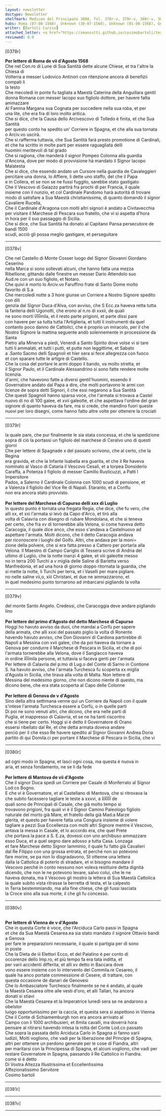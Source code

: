 ```yaml
---
layout: newsletter
doctype: Newsletter
shelfmark: Mediceo del Principato 3080, fol. 378r-v, 379r-v, 380r-v, 381r-v
hubs: Roma (07-08-1568), Unknown (30-07-1568), Unknown (01-08-1568), Genova (05-08-1568), Mantova (07-08-1568), Wien (05-08-1568)
writer: [Bartoli Curzio]
attached_letter: <a href="https://smansutti.github.io/cosimobartoli/texts/2979_025/">2979_025</a>
reviewed: 0.0
---
```


[0378r]  
  
  
<strong>Per lettere di Roma de vii d'Agosto 1568</strong>  
Che nel Con.ro di Lune di Sua Santità dette alcune Chiese, et tra l'altre la Chiesa di  
Volterra a messer Lodovico Antinori con ritenzione ancora di benefizii compati li  
la testo  
Che mecoledì in ponte fu tagliata a Maestà Caterina della Anguillara gentil  
donna Romana con messer Iacopo suo figliolo dottore, per havere fatta ammazzare  
Al Famina Margana sua Cognata per succedere nella sua roba, et per  
una lite, che era fra di loro molto antica.  
Che si dice, che la Causa dello Arcivescovo di Tolledo è finita, et che Sua Santità  
per questo conto ha spedito un' Corriere in Spagna, et che alla sua tornata  
o Arciv.vo uscirà.  
Che si rafferma tuttavia, che Sua Santità farà presto promotione di Cardinali,  
et che ha scritto in molte parti per essere raguagliata delli  
huomini meritevoli di tal grado  
Che si ragiona, che manderà il signor Pompeo Colonna alla guardia  
d'Ancona, dove per modo di provvisione hà mandato il Signor Iacopo Malatesta  
Che si dice, che essendo andato un Cursore nella guardia de Cavaleggieri  
percitare una donna, lo Affiere, li dette uno staffo, del che il Papa  
e in Collera, et se non se ne fussi fuggito, sarebbe stato gastigato  
Che il Vescovo di Gaiazzo partirà fra prochi dì per Francia, il quale  
insieme con il nunzio, et col Cardinale Pandomo harà autorità di trovare  
modo di satisfare a Sua Maestà christianissima, di quanto domandò il signor Cavaliere Rucella,  
Che il Cardinale d'Aragona con molti altri signori è andato a Civitavecchia  
per visitare il Marchese di Pescara suo fratello, che vi si aspetta d'hora  
in hora per il suo passaggio di Sicilia.  
Che si dice, che Sua Santità ha donato al Capitano Pansa persecutore de bandi 1500  
scudi, acciò gli possa meglio gastigare, et perseguitare  
  
---  

[0378v]  
  
  
Che nel Castello di Monte Cosser luogo del Signor Giovanni Giordano Ceserino  
nella Marca si sono sollevati alcuni, che hanno fatta una mezza  
Ribellione, gittando dalle finestre un messer Dario Attendolo suo  
Aud.re con un suo figliolo, et Notaro.  
Che quivi è morto lo Arciv.vo Faruffino frate di Santo Dome molto  
favorito di S.a  
Che mercoledi notte a 3 hore giunse un Corriere a Nostro Signore spedito con dili  
genzia dal Signor Duca d'Alva, con avviso, che S Ecc.za haveva retta tutta  
la fanteria delli Ugonotti, che erono al n.ro di xxxii, de quali  
ne sono morti v̅i̅i̅i̅mila, et il resto parte prigioni, et parte dissi pare  
con havere per sa tutta tutta l'Artiglieria, et tutti li instrumenti da quel  
contanto poco danno de Cattolici, che è proprio un miracolo, per il che  
Nostro Signore la mattina seguente andò solennemente in processione da Santa  
Pietro alla Minerva a piedi, Venerdi a Santo Spirito dove volse vi si tare  
tutti li ammalati, et tutti i putti, et putte non leggittime, et Sabato  
a .Santo Sacmo delli Spagnoli et hier sera si fece allegrezza con fuoco  
et con sparare tutte le artigre di Castello.  
Che la cosa del portare le armi doppo il bando, va molto stretta, et  
il Signor Paulo, et il Cardinale Alessandrino si sono fatte rendere molte licenzia.  
d'armi, che havevono fatte a diversi gentil'huomini, essendo il  
Governatore andato dal Papa a dire, che molti portavono le armi con  
licenze de sopra detti Signori, il che essi negarono a Sua Santità  
Che questi Spagnoli hanno sparsa voce, che l'armata si trovava a Castel  
nuovo di no di 100 galee, et xvii galeotte, et che aspettava l'ordine del gran  
signore di quanto haveva da fare, ma si crede, che mandino fuori queste  
nuovi per loro disegni, come hanno fatto altre volte per ottenere la crociati  
  
---  

[0379r]  
  
  
la quale pare, che pur finalmente le sia stata concessa, et che la spedizione  
sopra di ciò la portassi un figliolo del marchese di Ceralvo uno di questi giorni  
Che per lettere di Spagnade x del passato scrivono, che al certo, che la Regina  
era gravida, et che la Infante Isabella era guarita, et che il Re haveva  
nominato al Vasco di Cataria il Vescovo Cesali, et a torpea Donsiderio  
Caraffa, a Potenza il figliolo di messer Camillo Rusticuzzi, a Patti l Impersitore  
Pados, a Salerno il Cardinale Colonna con 1000 scudi di pensione, et  
a Valenza il figliolo del Vice Re di Napali. Etaranto, et a Conflu  
non era ancora stato provvisto.  
<br/><strong>Per lettere del Marchese di Capurso delli xxx di Luglio</strong>  
In questo punto è tornata una fregata Regia, che dice, che fu vero, che  
alli xx, et xxi l'armata si levò da Capo d'Arco, et tirò alla  
volta di Calavria con disegno di rubare Mondolana, et che si teneva  
per certo, che fra xv di tornerebbe alla Velona, si come haveva detto  
Caracogia, il quale dice anco, che esso s'andava a Castelnuovo ad  
aspettare l'armata. Molti dicono, che il detto Caracogia andava  
per riconoscere i luoghi del Golfo. Altri, che andava per la moni=  
zione della polvere, che si era fatta presso a Cattero per portarla alla  
Velona. Il Maestro di Campo Cariglio di Tessera scrive di Andria del  
ultimo di Luglio, che la notte inanzi 4 galee, et viii galeotte messo  
no in terra 200 Turchi a v miglia delle Saline di Barletta verso  
Manfredonia, et ad una hora di giorno doppo ritornata la guardia, che  
si mette la notte, li Turchi per terra, et i Vaselli per mare pigliare.  
no nelle saline vii,o, xiii Christani, et due ne ammazzarono, et  
in quel medesimo punto tornarono ad imbarcarsi pigliando la volta  
  
---  

[0379v]  
  
  
del monte Santo Angelo. Credessi, che Caracoggia deve andare pigliando lino  
<br/><strong>Per lettere del primo d'Agosto del detto Marchese di Capurso</strong>  
Hoggi ho havuto avviso da duoi, che mandai a Corfù per sapere  
della armata, che alli xxxi del passato piglio la volta di Ronente  
havendo havuto avviso, che Don Giovanni di Cardona partirebbe di  
Napoli a Messina con xvii galee, che da poi haveva da tornare a  
Genova per condurre il Marchese di Pescara in Sicilia, et che di poi  
l'armata tornerebbe alla Velona, dove il Sangiacco haveva  
in ordine x̅i̅i̅mila persone, et tuttavia si faceva genti per l'armata  
Per lettere di Calavria del p:mo di Lug.o del Conte di Sarno in Contione  
S. ha havuto avviso, che l'armata Turchesca fu scoperta xx miglia  
d'Agusta in Sicilia, che tirava alla volta di Malta. Non lettere di  
Messina del medesimo giorno, che non dicono niente di questo, ma  
dicono bene, che era stata scoperta al Capo delle Colonne  
<br/><strong>Per lettere di Genova de v d'Agosto</strong>  
Sino della altra settimana venne qui un Corriere da Napoli con il quale  
s'intese l'armata Turchesca essere a Corfù, o in quelle parti  
Di poi ne sono venuti altri, che dicono, che era nelle parti di  
Puglia, et inappresso di Calavria, et se ne ha tanti riscontro  
che si tiene per certo. Hoggi si è detto il Governatore di Orano  
essersi ribellato dal Re, et che detta armata doveva andare  
perciò per il che esso Re havere spedito al Signor Giovanni Andrea Doria  
partito di qui Domila.ci per portare il Marchese di Pescara in Sicilia, che vi  
  
---  

[0380r]  
  
  
ad ogni modo in Spagna, et lasci ogni cosa, ma questa è nuova in  
aria, et senza fondamento, ne se li da fede  
<br/><strong>Per lettere di Mantova de vii d'Agosto</strong>  
Che il signor Duca spedì un Corriere per Casale di Monferrato al Signor Lod:co Bogno.  
E che vi è Governatore, et al Castellano di Mantova, che si ritrovava la  
che subito facessero tagliare le teste a xxxvi, a x̅x̅i̅i̅i̅i̅ de  
quali sono de Principali di Casale, che già molto tempo si  
trovavono prigioni, fra quali vi è il Signor Camino Paleologo figliolo  
naturale del morto già Mare, et fratello della già Mad:a Marze  
glerita, et questo per havere fatta una Congiura insieme di volere  
tagliare a pezzi Sua Eccellenza con molti altri Signore mentre il Vescovo,  
antava la messa in Casale, et lo accordo era, che quel Prete  
che portava la pace a S. E.za, dovessi con uno archibuso ammazzare  
esso Duca, et a quel segno dare adosso a tutta Casa. Lonzaga  
et fare Marchese detto Signor Iamminio, il quale fu fatto già Cavalieri  
dal Re Filippo con una grossa entrata, et perché non so potevono  
fare morire, se pa non lo disgradavono, St ottenne una lettera  
dalla la Cattolica di poterlo di stradare, et vi bisogno mandare il  
Vescovo perché in conto nessuno non voleva restituire detta dignità  
dicendo, che non le ne potevono levare, salvo colui, che le ne  
haveva donata, ma il Vescovo gli mostro la lettera di Sua Maestà Cattolica  
la quale subito vista ritrasse la berretta di testa, et la calpesto  
in Terra bestemmiando, ma alla fine chiese, che gli fussi lasciata  
la Croce sino alla sua morte, il che gli fu concesso.  
  
---  

[0380v]  
  
  
<br/><strong>Per lettere di Vienna de v d'Agosto</strong>  
Che in questa Corte è voce, che l'Arciduca Carlo passi in Spagna  
et che da Sua Maestà Cesarea.ea sia stato mandato il signore Ottavio bandi a Genova  
per fare le preparazioni necessarie, il quale si partigia per dì sono  
in poste  
Che la Dieta de iii Elettori Ecco, et del Palatino è per conto di  
occorenze dello Imp.ro, et più tempo fa era tata inditta, et  
per varii accidenti differita, et alli xv detto in Baccara dove  
vono essere insieme con lo intervento del Commila.re Cesareo, il  
quale ha anco portate commessione di Cesere, di trattare, con  
questa occasione de danari de Genovesi  
Che lo Ambasciatore Turchesco finalmente se ne è andato, al quale  
la Maestà Cesarea oltre alle vesti d'oro, et alli Tallari, ha ancora  
donati si stiavi  
Che la Maestà Cesarea et la Imperatrice lunedì sera se ne andarono a obelstor  
luogo opportunissimo per la caccia, et questa sera si aspettono in Vienna  
Che il Conte di Schiamemburgh non era ancora arrivato al  
Campo con li 1000 archibusieri, et 8mila cavalli, ma doverrà hora  
pensare al ritirarsi havendo intesa la rotta del Conte Lod.co passato  
Che sopra la passata dello Arciduca Carlo in Spagna si fanno varii  
iudizii, Molti vogliono, che vadi per la liberazione del Principe di Spagna,  
altri per ottenere un perdono generale per le cose di Fiandra, altri  
per maritarsi con la Principessa di Spagna, et alcuni vogliono, che vadi per  
restare Governatore in Spagna, passando il Re Cattolico in Fiandra.  
come si è detto  
Di Vostra Altezza Illustrissima et Eccellentissima  
Affezionatissimo Servitore  
Cosimo bartoli  
  
---  

[0381r]  
  
  
  
---  

[0381v]  
  
  
  
---  

